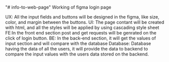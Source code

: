 "# info-to-web-page"
Working of figma login page

UX: All the input fields and buttons will be designed in the figma, like size, color, and margin between the buttons.
UI: The page contant will be created with html, and all the styles will be applied by using cascading style sheet
FE:In the front end section post and get requests will be genrated on the click of login button.
BE: In the back-end section, it will get the values of input section and will compare with the database
Database: Database having the data of all the users, it will provide the data to backend to compare the input values with the users data stored on the backend.
